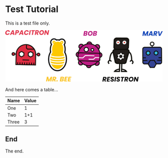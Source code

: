 # Test Tutorial

This is a test file only.

![Robots](images/robots.jpg)

And here comes a table...

| Name  | Value |
|-------|-------|
| One   | 1     |
| Two   | 1+1   |
| Three | 3     |

## End

The end.
